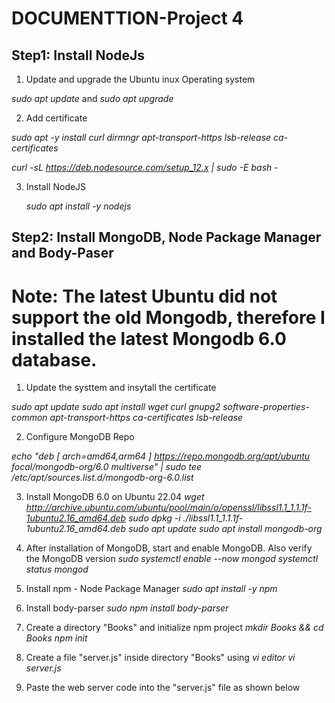 # DOCUMENTTION-Project 4
## Step1: Install NodeJs

1. Update and upgrade the Ubuntu inux Operating system

*sudo apt update* and *sudo apt upgrade*

2. Add certificate

 *sudo apt -y install curl dirmngr apt-transport-https lsb-release ca-certificates*

 *curl -sL https://deb.nodesource.com/setup_12.x | sudo -E bash -*

 3. Install NodeJS

     *sudo apt install -y nodejs*


## Step2: Install MongoDB, Node Package Manager and Body-Paser
# Note: The latest Ubuntu did not support the old Mongodb, therefore I installed the latest Mongodb 6.0 database.

1. Update the systtem and insytall the certificate

 *sudo apt update*
 *sudo apt install wget curl gnupg2 software-properties-common apt-transport-https ca-certificates lsb-release*

 2. Configure MongoDB Repo

 *echo "deb [ arch=amd64,arm64 ] https://repo.mongodb.org/apt/ubuntu focal/mongodb-org/6.0 multiverse" | sudo tee /etc/apt/sources.list.d/mongodb-org-6.0.list*

 3. Install MongoDB 6.0 on Ubuntu 22.04
 *wget http://archive.ubuntu.com/ubuntu/pool/main/o/openssl/libssl1.1_1.1.1f-1ubuntu2.16_amd64.deb*
 *sudo dpkg -i ./libssl1.1_1.1.1f-1ubuntu2.16_amd64.deb* 
 *sudo apt update*
 *sudo apt install mongodb-org*

 4. After installation of MongoDB, start and enable MongoDB. Also verify the MongoDB version
  *sudo systemctl enable --now mongod*
  *systemctl status mongod*

5.  Install npm - Node Package Manager
 *sudo apt install -y npm*
6. Install body-parser
 *sudo npm install body-parser*

7. Create a directory "Books" and initialize npm project
 *mkdir Books && cd Books*
 *npm init*

8. Create a file "server.js" inside  directory "Books" using  *vi editor*
 *vi server.js*
9. Paste the web server code into the "server.js" file as shown below
 